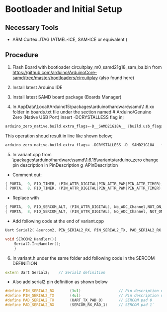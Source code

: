 # Bootloader and Initial Setup

## Necessary Tools

- ARM Cortex JTAG (ATMEL-ICE, SAM-ICE or equivalent )

## Procedure

1. Flash Board with bootloader circuitplay_m0_samd21g18_sam_ba.bin from https://github.com/arduino/ArduinoCore-samd/tree/master/bootloaders/circuitplay (also found here)

2. Install latest Arduino IDE 
3. Install latest SAMD board package (Boards Manager)
4. In AppData\Local\Arduino15\packages\arduino\hardware\samd\1.6.xx folder in boards.txt file under the section named # Arduino/Genuino Zero (Native USB Port) insert -DCRYSTALLESS flag in; 	
```cpp 
arduino_zero_native.build.extra_flags=-D__SAMD21G18A__ {build.usb_flags}
```
This operation shoud result in line like shown below;

```cpp
arduino_zero_native.build.extra_flags= -DCRYSTALLESS -D__SAMD21G18A__ {build.usb_flags}
```

5. In variant.cpp from \packages\arduino\hardware\samd\1.6.15\variants\arduino_zero change pin description in PinDescription g_APinDescription

- Comment out:
```cpp
{ PORTA,  9, PIO_TIMER, (PIN_ATTR_DIGITAL|PIN_ATTR_PWM|PIN_ATTR_TIMER), No_ADC_Channel, PWM0_CH1, TCC0_CH1, EXTERNAL_INT_9 },]
{ PORTA,  8, PIO_TIMER, (PIN_ATTR_DIGITAL|PIN_ATTR_PWM|PIN_ATTR_TIMER), No_ADC_Channel, PWM0_CH0, TCC0_CH0, EXTERNAL_INT_NMI },
```

- Replace with
```cpp
{ PORTA,  9, PIO_SERCOM_ALT, (PIN_ATTR_DIGITAL), No_ADC_Channel,NOT_ON_PWM, NOT_ON_TIMER, EXTERNAL_INT_9 },
{ PORTA,  8, PIO_SERCOM_ALT, (PIN_ATTR_DIGITAL), No_ADC_Channel, NOT_ON_PWM, NOT_ON_TIMER, EXTERNAL_INT_NMI },
```
- Add following code at the end of variant.cpp
```cpp
Uart Serial2( &sercom2, PIN_SERIAL2_RX, PIN_SERIAL2_TX, PAD_SERIAL2_RX, PAD_SERIAL2_TX);		

void SERCOM2_Handler(){
	Serial2.IrqHandler();
	}
```

6. In variant.h under the same folder add following code in the SERCOM DEFINITION
```cpp
extern Uart Serial2;    // Serial2 definition
```

- Also add serial2 pin definition as shown below

```cpp	
#define PIN_SERIAL2_RX       (3ul)                 // Pin description number for PIO_SERCOM on D3
#define PIN_SERIAL2_TX       (4ul)                 // Pin description number for PIO_SERCOM on D4
#define PAD_SERIAL2_TX       (UART_TX_PAD_0)       // SERCOM pad 0
#define PAD_SERIAL2_RX       (SERCOM_RX_PAD_1)     // SERCOM pad 1`
```
